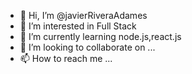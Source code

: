 - 👋 Hi, I’m @javierRiveraAdames
- 👀 I’m interested in Full Stack
- 🌱 I’m currently learning  node.js,react.js
- 💞️ I’m looking to collaborate on ...
- 📫 How to reach me ...

<!---
javierRiveraAdames/javierRiveraAdames is a ✨ special ✨ repository because its `README.md` (this file) appears on your GitHub profile.
You can click the Preview link to take a look at your changes.
--->
